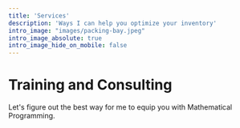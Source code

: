```yaml
---
title: 'Services'
description: 'Ways I can help you optimize your inventory'
intro_image: "images/packing-bay.jpeg"
intro_image_absolute: true
intro_image_hide_on_mobile: false
---
```


# Training and Consulting

Let's figure out the best way for me to equip you with Mathematical Programming.
